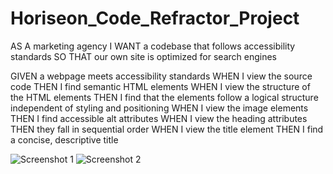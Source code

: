 # Horiseon_Code_Refractor_Project

AS A marketing agency
I WANT a codebase that follows accessibility standards
SO THAT our own site is optimized for search engines


GIVEN a webpage meets accessibility standards
WHEN I view the source code
THEN I find semantic HTML elements
WHEN I view the structure of the HTML elements
THEN I find that the elements follow a logical structure independent of styling and positioning
WHEN I view the image elements
THEN I find accessible alt attributes
WHEN I view the heading attributes
THEN they fall in sequential order
WHEN I view the title element
THEN I find a concise, descriptive title


<img src="Images/Screenshot(12).png" alt="Screenshot 1">
<img src="Images/Screenshot(13).png" alt="Screenshot 2">